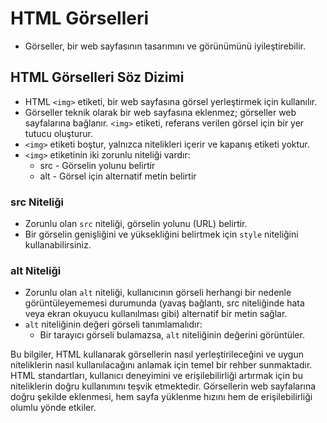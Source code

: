 # HTML Görselleri

- Görseller, bir web sayfasının tasarımını ve görünümünü iyileştirebilir.

## HTML Görselleri Söz Dizimi

- HTML `<img>` etiketi, bir web sayfasına görsel yerleştirmek için kullanılır.
- Görseller teknik olarak bir web sayfasına eklenmez; görseller web sayfalarına bağlanır. `<img>` etiketi, referans verilen görsel için bir yer tutucu oluşturur.
- `<img>` etiketi boştur, yalnızca nitelikleri içerir ve kapanış etiketi yoktur.
- `<img>` etiketinin iki zorunlu niteliği vardır:
  - src - Görselin yolunu belirtir
  - alt - Görsel için alternatif metin belirtir

### src Niteliği

- Zorunlu olan `src` niteliği, görselin yolunu (URL) belirtir.
- Bir görselin genişliğini ve yüksekliğini belirtmek için `style` niteliğini kullanabilirsiniz.

### alt Niteliği

- Zorunlu olan `alt` niteliği, kullanıcının görseli herhangi bir nedenle görüntüleyememesi durumunda (yavaş bağlantı, src niteliğinde hata veya ekran okuyucu kullanılması gibi) alternatif bir metin sağlar.
- `alt` niteliğinin değeri görseli tanımlamalıdır:
  - Bir tarayıcı görseli bulamazsa, `alt` niteliğinin değerini görüntüler.

Bu bilgiler, HTML kullanarak görsellerin nasıl yerleştirileceğini ve uygun niteliklerin nasıl kullanılacağını anlamak için temel bir rehber sunmaktadır. HTML standartları, kullanıcı deneyimini ve erişilebilirliği artırmak için bu niteliklerin doğru kullanımını teşvik etmektedir. Görsellerin web sayfalarına doğru şekilde eklenmesi, hem sayfa yüklenme hızını hem de erişilebilirliği olumlu yönde etkiler.